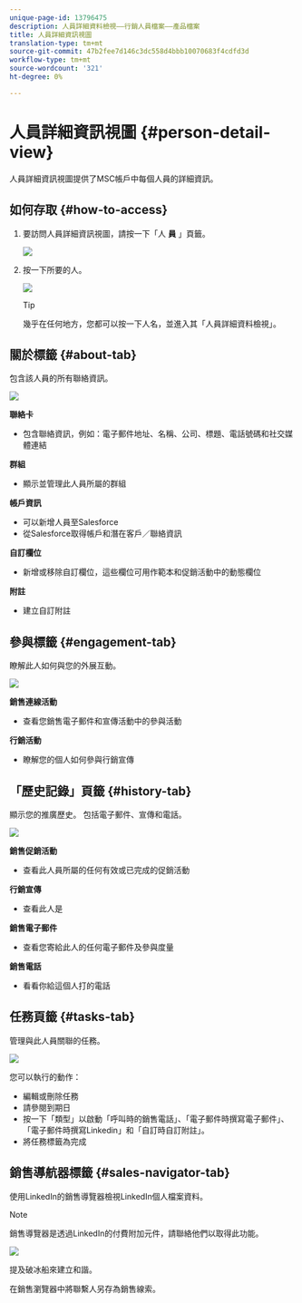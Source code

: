 ```yaml
---
unique-page-id: 13796475
description: 人員詳細資料檢視——行銷人員檔案——產品檔案
title: 人員詳細資訊視圖
translation-type: tm+mt
source-git-commit: 47b2fee7d146c3dc558d4bbb10070683f4cdfd3d
workflow-type: tm+mt
source-wordcount: '321'
ht-degree: 0%

---
```



# 人員詳細資訊視圖 {#person-detail-view}

人員詳細資訊視圖提供了MSC帳戶中每個人員的詳細資訊。

## 如何存取 {#how-to-access}

1. 要訪問人員詳細資訊視圖，請按一下「人 **員** 」頁籤。

   ![](assets/people-tab.png)

1. 按一下所要的人。

   ![](assets/select-contact.png)

   >[!TIP]
   >
   >幾乎在任何地方，您都可以按一下人名，並進入其「人員詳細資料檢視」。

## 關於標籤 {#about-tab}

包含該人員的所有聯絡資訊。

![](assets/about.jpg)

**聯絡卡**

* 包含聯絡資訊，例如：電子郵件地址、名稱、公司、標題、電話號碼和社交媒體連結

**群組**

* 顯示並管理此人員所屬的群組

**帳戶資訊**

* 可以新增人員至Salesforce
* 從Salesforce取得帳戶和潛在客戶／聯絡資訊

**自訂欄位**

* 新增或移除自訂欄位，這些欄位可用作範本和促銷活動中的動態欄位

**附註**

* 建立自訂附註

## 參與標籤 {#engagement-tab}

瞭解此人如何與您的外展互動。

![](assets/engagement.jpg)

**銷售連線活動**

* 查看您銷售電子郵件和宣傳活動中的參與活動

**行銷活動**

* 瞭解您的個人如何參與行銷宣傳

## 「歷史記錄」頁籤 {#history-tab}

顯示您的推廣歷史。 包括電子郵件、宣傳和電話。

![](assets/history.jpg)

**銷售促銷活動**

* 查看此人員所屬的任何有效或已完成的促銷活動

**行銷宣傳**

* 查看此人是

**銷售電子郵件**

* 查看您寄給此人的任何電子郵件及參與度量

**銷售電話**

* 看看你給這個人打的電話

## 任務頁籤 {#tasks-tab}

管理與此人員關聯的任務。

![](assets/tasks.jpg)

您可以執行的動作：

* 編輯或刪除任務
* 請參閱到期日
* 按一下「類型」以啟動「呼叫時的銷售電話」、「電子郵件時撰寫電子郵件」、「電子郵件時撰寫Linkedin」和「自訂時自訂附註」。
* 將任務標籤為完成

## 銷售導航器標籤 {#sales-navigator-tab}

使用LinkedIn的銷售導覽器檢視LinkedIn個人檔案資料。

>[!NOTE]
>
>銷售導覽器是透過LinkedIn的付費附加元件，請聯絡他們以取得此功能。

![](assets/linkedin.jpg)

提及破冰船來建立和諧。

在銷售瀏覽器中將聯繫人另存為銷售線索。

